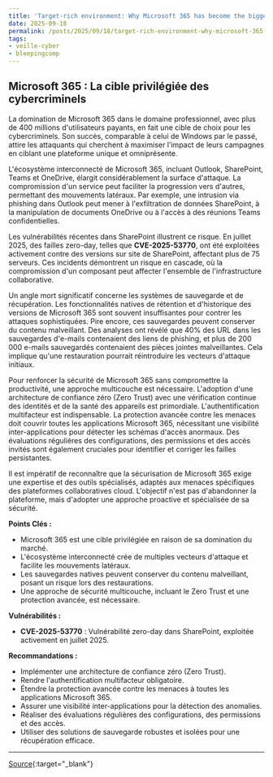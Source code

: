 ```yaml
---
title: 'Target-rich environment: Why Microsoft 365 has become the biggest risk'
date: 2025-09-18
permalink: /posts/2025/09/18/target-rich-environment-why-microsoft-365-has-become-the-biggest-risk/
tags:
- veille-cyber
- bleepingcomp
---
```

## Microsoft 365 : La cible privilégiée des cybercriminels

La domination de Microsoft 365 dans le domaine professionnel, avec plus de 400 millions d'utilisateurs payants, en fait une cible de choix pour les cybercriminels. Son succès, comparable à celui de Windows par le passé, attire les attaquants qui cherchent à maximiser l'impact de leurs campagnes en ciblant une plateforme unique et omniprésente.

L'écosystème interconnecté de Microsoft 365, incluant Outlook, SharePoint, Teams et OneDrive, élargit considérablement la surface d'attaque. La compromission d'un service peut faciliter la progression vers d'autres, permettant des mouvements latéraux. Par exemple, une intrusion via phishing dans Outlook peut mener à l'exfiltration de données SharePoint, à la manipulation de documents OneDrive ou à l'accès à des réunions Teams confidentielles.

Les vulnérabilités récentes dans SharePoint illustrent ce risque. En juillet 2025, des failles zero-day, telles que **CVE-2025-53770**, ont été exploitées activement contre des versions sur site de SharePoint, affectant plus de 75 serveurs. Ces incidents démontrent un risque en cascade, où la compromission d'un composant peut affecter l'ensemble de l'infrastructure collaborative.

Un angle mort significatif concerne les systèmes de sauvegarde et de récupération. Les fonctionnalités natives de rétention et d'historique des versions de Microsoft 365 sont souvent insuffisantes pour contrer les attaques sophistiquées. Pire encore, ces sauvegardes peuvent conserver du contenu malveillant. Des analyses ont révélé que 40% des URL dans les sauvegardes d'e-mails contenaient des liens de phishing, et plus de 200 000 e-mails sauvegardés contenaient des pièces jointes malveillantes. Cela implique qu'une restauration pourrait réintroduire les vecteurs d'attaque initiaux.

Pour renforcer la sécurité de Microsoft 365 sans compromettre la productivité, une approche multicouche est nécessaire. L'adoption d'une architecture de confiance zéro (Zero Trust) avec une vérification continue des identités et de la santé des appareils est primordiale. L'authentification multifacteur est indispensable. La protection avancée contre les menaces doit couvrir toutes les applications Microsoft 365, nécessitant une visibilité inter-applications pour détecter les schémas d'accès anormaux. Des évaluations régulières des configurations, des permissions et des accès invités sont également cruciales pour identifier et corriger les failles persistantes.

Il est impératif de reconnaître que la sécurisation de Microsoft 365 exige une expertise et des outils spécialisés, adaptés aux menaces spécifiques des plateformes collaboratives cloud. L'objectif n'est pas d'abandonner la plateforme, mais d'adopter une approche proactive et spécialisée de sa sécurité.

**Points Clés :**

*   Microsoft 365 est une cible privilégiée en raison de sa domination du marché.
*   L'écosystème interconnecté crée de multiples vecteurs d'attaque et facilite les mouvements latéraux.
*   Les sauvegardes natives peuvent conserver du contenu malveillant, posant un risque lors des restaurations.
*   Une approche de sécurité multicouche, incluant le Zero Trust et une protection avancée, est nécessaire.

**Vulnérabilités :**

*   **CVE-2025-53770** : Vulnérabilité zero-day dans SharePoint, exploitée activement en juillet 2025.

**Recommandations :**

*   Implémenter une architecture de confiance zéro (Zero Trust).
*   Rendre l'authentification multifacteur obligatoire.
*   Étendre la protection avancée contre les menaces à toutes les applications Microsoft 365.
*   Assurer une visibilité inter-applications pour la détection des anomalies.
*   Réaliser des évaluations régulières des configurations, des permissions et des accès.
*   Utiliser des solutions de sauvegarde robustes et isolées pour une récupération efficace.

---
[Source](https://www.bleepingcomputer.com/news/security/target-rich-environment-why-microsoft-365-has-become-the-biggest-risk/){:target="_blank"}
